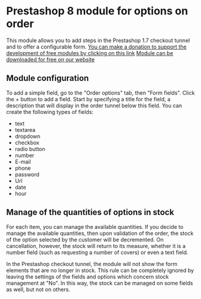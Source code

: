 # Prestashop 8 module for options on order #

This module allows you to add steps in the Prestashop 1.7 checkout tunnel and to offer a configurable form.
[You can make a donation to support the development of free modules by clicking on this link](https://www.paypal.com/donate?hosted_button_id=3CM3XREMKTMSE)
[Module can be downloaded for free on our website](https://www.team-ever.com/prestashop-module-options-tunnel-de-commande/)

## Module configuration ##

To add a simple field, go to the "Order options" tab, then "Form fields". Click the + button to add a field.
Start by specifying a title for the field, a description that will display in the order tunnel below this field.
You can create the following types of fields:
- text
- textarea
- dropdown
- checkbox
- radio button
- number
- E-mail
- phone
- password
- Url
- date
- hour

## Manage of the quantities of options in stock ##

For each item, you can manage the available quantities. If you decide to manage the available quantities, then upon validation of the order, the stock of the option selected by the customer will be decremented. On cancellation, however, the stock will return to its measure, whether it is a number field (such as requesting a number of covers) or even a text field.

In the Prestashop checkout tunnel, the module will not show the form elements that are no longer in stock. This rule can be completely ignored by leaving the settings of the fields and options which concern stock management at "No". In this way, the stock can be managed on some fields as well, but not on others.



